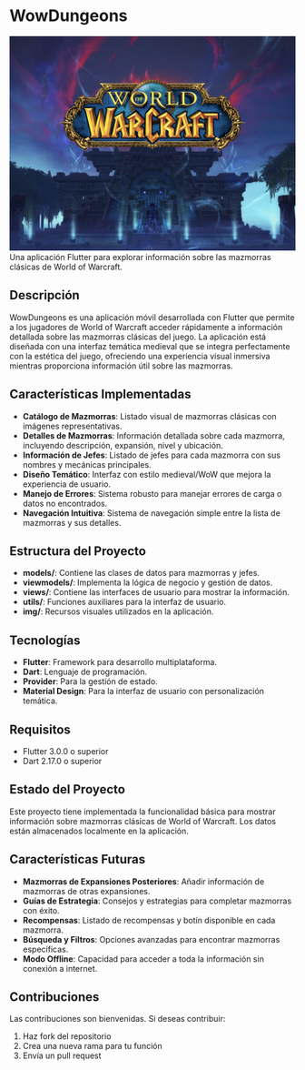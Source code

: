# WowDungeons

![Texto alternativo](logo.png "WowDungeons")
Una aplicación Flutter para explorar información sobre las mazmorras clásicas de World of Warcraft.

## Descripción

WowDungeons es una aplicación móvil desarrollada con Flutter que permite a los jugadores de World of Warcraft acceder rápidamente a información detallada sobre las mazmorras clásicas del juego. La aplicación está diseñada con una interfaz temática medieval que se integra perfectamente con la estética del juego, ofreciendo una experiencia visual inmersiva mientras proporciona información útil sobre las mazmorras.

## Características Implementadas

- **Catálogo de Mazmorras**: Listado visual de mazmorras clásicas con imágenes representativas.
- **Detalles de Mazmorras**: Información detallada sobre cada mazmorra, incluyendo descripción, expansión, nivel y ubicación.
- **Información de Jefes**: Listado de jefes para cada mazmorra con sus nombres y mecánicas principales.
- **Diseño Temático**: Interfaz con estilo medieval/WoW que mejora la experiencia de usuario.
- **Manejo de Errores**: Sistema robusto para manejar errores de carga o datos no encontrados.
- **Navegación Intuitiva**: Sistema de navegación simple entre la lista de mazmorras y sus detalles.

## Estructura del Proyecto

- **models/**: Contiene las clases de datos para mazmorras y jefes.
- **viewmodels/**: Implementa la lógica de negocio y gestión de datos.
- **views/**: Contiene las interfaces de usuario para mostrar la información.
- **utils/**: Funciones auxiliares para la interfaz de usuario.
- **img/**: Recursos visuales utilizados en la aplicación.

## Tecnologías

- **Flutter**: Framework para desarrollo multiplataforma.
- **Dart**: Lenguaje de programación.
- **Provider**: Para la gestión de estado.
- **Material Design**: Para la interfaz de usuario con personalización temática.

## Requisitos

- Flutter 3.0.0 o superior
- Dart 2.17.0 o superior

## Estado del Proyecto

Este proyecto tiene implementada la funcionalidad básica para mostrar información sobre mazmorras clásicas de World of Warcraft. Los datos están almacenados localmente en la aplicación.

## Características Futuras

- **Mazmorras de Expansiones Posteriores**: Añadir información de mazmorras de otras expansiones.
- **Guías de Estrategia**: Consejos y estrategias para completar mazmorras con éxito.
- **Recompensas**: Listado de recompensas y botín disponible en cada mazmorra.
- **Búsqueda y Filtros**: Opciones avanzadas para encontrar mazmorras específicas.
- **Modo Offline**: Capacidad para acceder a toda la información sin conexión a internet.

## Contribuciones

Las contribuciones son bienvenidas. Si deseas contribuir:

1. Haz fork del repositorio
2. Crea una nueva rama para tu función
3. Envía un pull request

